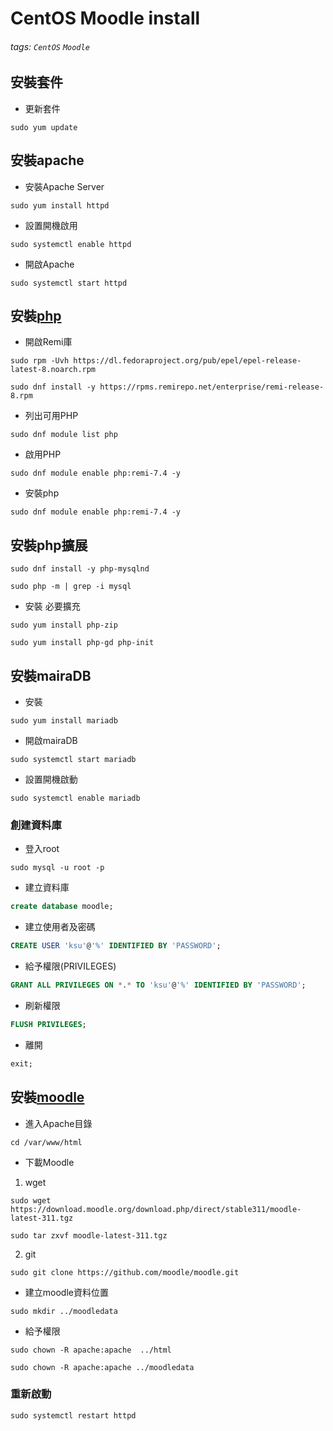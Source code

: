 # CentOS Moodle install
###### tags: `CentOS` `Moodle`
## 安裝套件

- 更新套件
```shell
sudo yum update
```

## 安裝apache

- 安裝Apache Server
```shell
sudo yum install httpd
```
- 設置開機啟用
```shell
sudo systemctl enable httpd
```
- 開啟Apache
```shell
sudo systemctl start httpd
```
## 安裝[php](https://www.itzgeek.com/how-tos/linux/centos-how-tos/how-to-install-php-7-3-on-rhel-8.html)
- 開啟Remi庫
```shell
sudo rpm -Uvh https://dl.fedoraproject.org/pub/epel/epel-release-latest-8.noarch.rpm
```
```shell
sudo dnf install -y https://rpms.remirepo.net/enterprise/remi-release-8.rpm
``` 
- 列出可用PHP
```shell
sudo dnf module list php
```
- 啟用PHP
```shell
sudo dnf module enable php:remi-7.4 -y
```
- 安裝php
```shell
sudo dnf module enable php:remi-7.4 -y
```

## 安裝php擴展
```shell
sudo dnf install -y php-mysqlnd
```
```shell
sudo php -m | grep -i mysql
```
- 安裝 必要擴充
```shell
sudo yum install php-zip
```
```shell
sudo yum install php-gd php-init
```

## 安裝mairaDB
- 安裝
```shell
sudo yum install mariadb
```
- 開啟mairaDB
```shell
sudo systemctl start mariadb
```
- 設置開機啟動
```shell
sudo systemctl enable mariadb
```
### 創建資料庫
- 登入root
```shell
sudo mysql -u root -p
```
- 建立資料庫
```sql
create database moodle;
```
- 建立使用者及密碼
```sql
CREATE USER 'ksu'@'%' IDENTIFIED BY 'PASSWORD';
```
- 給予權限(PRIVILEGES)
```sql
GRANT ALL PRIVILEGES ON *.* TO 'ksu'@'%' IDENTIFIED BY 'PASSWORD';
```
- 刷新權限
```sql
FLUSH PRIVILEGES;
```
- 離開
```sql
exit;
```
## 安裝[moodle](https://download.moodle.org/download.php/direct/stable311/moodle-latest-311.tgz)
- 進入Apache目錄
```shell
cd /var/www/html
```
- 下載Moodle

1. wget
```shell
sudo wget https://download.moodle.org/download.php/direct/stable311/moodle-latest-311.tgz
```
```shell
sudo tar zxvf moodle-latest-311.tgz
``` 
2. git
```shell
sudo git clone https://github.com/moodle/moodle.git
```
- 建立moodle資料位置
```shell
sudo mkdir ../moodledata
```
- 給予權限
```shell
sudo chown -R apache:apache  ../html
```
```shell
sudo chown -R apache:apache ../moodledata
```
### 重新啟動
```shell
sudo systemctl restart httpd
```
